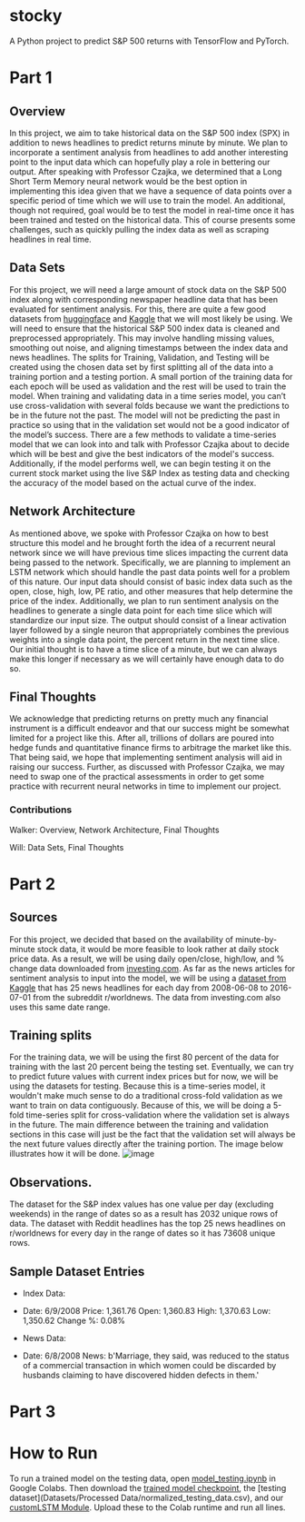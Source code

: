 # stocky
A Python project to predict S&amp;P 500 returns with TensorFlow and PyTorch.

# Part 1

## Overview

In this project, we aim to take historical data on the S&P 500 index (SPX) in addition to news headlines to predict returns minute by minute. We plan to incorporate a sentiment analysis from headlines to add another interesting point to the input data which can hopefully play a role in bettering our output. After speaking with Professor Czajka, we determined that a Long Short Term Memory neural network would be the best option in implementing this idea given that we have a sequence of data points over a specific period of time which we will use to train the model. An additional, though not required, goal would be to test the model in real-time once it has been trained and tested on the historical data. This of course presents some challenges, such as quickly pulling the index data as well as scraping headlines in real time.

## Data Sets

For this project, we will need a large amount of stock data on the S&P 500 index along with corresponding newspaper headline data that has been evaluated for sentiment analysis. For this, there are quite a few good datasets from [huggingface](https://huggingface.co/datasets) and [Kaggle](https://www.kaggle.com/datasets) that we will most likely be using. We will need to ensure that the historical S&P 500 index data is cleaned and preprocessed appropriately. This may involve handling missing values, smoothing out noise, and aligning timestamps between the index data and news headlines. The splits for Training, Validation, and Testing will be created using the chosen data set by first splitting all of the data into a training portion and a testing portion. A small portion of the training data for each epoch will be used as validation and the rest will be used to train the model. When training and validating data in a time series model, you can’t use cross-validation with several folds because we want the predictions to be in the future not the past. The model will not be predicting the past in practice so using that in the validation set would not be a good indicator of the model’s success. There are a few methods to validate a time-series model that we can look into and talk with Professor Czajka about to decide which will be best and give the best indicators of the model's success. Additionally, if the model performs well, we can begin testing it on the current stock market using the live S&P Index as testing data and checking the accuracy of the model based on the actual curve of the index.

## Network Architecture

As mentioned above, we spoke with Professor Czajka on how to best structure this model and he brought forth the idea of a recurrent neural network since we will have previous time slices impacting the current data being passed to the network. Specifically, we are planning to implement an LSTM network which should handle the past data points well for a problem of this nature. Our input data should consist of basic index data such as the open, close, high, low, PE ratio, and other measures that help determine the price of the index. Additionally, we plan to run sentiment analysis on the headlines to generate a single data point for each time slice which will standardize our input size. The output should consist of a linear activation layer followed by a single neuron that appropriately combines the previous weights into a single data point, the percent return in the next time slice. Our initial thought is to have a time slice of a minute, but we can always make this longer if necessary as we will certainly have enough data to do so.

## Final Thoughts

We acknowledge that predicting returns on pretty much any financial instrument is a difficult endeavor and that our success might be somewhat limited for a project like this. After all, trillions of dollars are poured into hedge funds and quantitative finance firms to arbitrage the market like this. That being said, we hope that implementing sentiment analysis will aid in raising our success. Further, as discussed with Professor Czajka, we may need to swap one of the practical assessments in order to get some practice with recurrent neural networks in time to implement our project.

### Contributions

Walker: Overview, Network Architecture, Final Thoughts

Will: Data Sets, Final Thoughts

# Part 2

## Sources

For this project, we decided that based on the availability of minute-by-minute stock data, it would be more feasible to look rather at daily stock price data. As a result, we will be using daily open/close, high/low, and % change data downloaded from [investing.com](https://www.investing.com/indices/us-spx-500-historical-data). As far as the news articles for sentiment analysis to input into the model, we will be using a [dataset from Kaggle](https://www.kaggle.com/datasets/aaron7sun/stocknews) that has 25 news headlines for each day from 2008-06-08 to 2016-07-01 from the subreddit r/worldnews. The data from investing.com also uses this same date range.

## Training splits

For the training data, we will be using the first 80 percent of the data for training with the last 20 percent being the testing set. Eventually, we can try to predict future values with current index prices but for now, we will be using the datasets for testing. Because this is a time-series model, it wouldn't make much sense to do a traditional cross-fold validation as we want to train on data contiguously. Because of this, we will be doing a 5-fold time-series split for cross-validation where the validation set is always in the future. The main difference between the training and validation sections in this case will just be the fact that the validation set will always be the next future values directly after the training portion. The image below illustrates how it will be done.
![image](https://github.com/walkerbagley/stocky/assets/123012662/a8314fa9-a87f-49e7-a3cf-3128498fbc0d)

## Observations.

The dataset for the S&P index values has one value per day (excluding weekends) in the range of dates so as a result has 2032 unique rows of data. The dataset with Reddit headlines has the top 25 news headlines on r/worldnews for every day in the range of dates so it has 73608 unique rows.

## Sample Dataset Entries

- Index Data:
- Date:  6/9/2008  Price: 1,361.76  Open: 1,360.83  High: 1,370.63  Low: 1,350.62  Change %: 0.08%

- News Data:
- Date: 6/8/2008  News: b'Marriage, they said, was reduced to the status of a commercial transaction in which women could be discarded by husbands claiming to have discovered hidden defects in them.'

# Part 3

# How to Run

To run a trained model on the testing data, open [model_testing.ipynb](model_testing.ipynb) in Google Colabs. Then download the [trained model checkpoint](Models/Price-50-100E-0_9814.keras), the [testing dataset](Datasets/Processed Data/normalized_testing_data.csv), and our [customLSTM Module](lstm.py). Upload these to the Colab runtime and run all lines.
